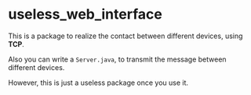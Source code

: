 # useless_web_interface
This is a package to realize the contact between different devices, using **TCP**.

Also you can write a `Server.java`, to transmit the message between different devices.

However, this is just a useless package once you use it.
